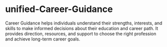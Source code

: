 # unified-Career-Guidance
Career Guidance helps individuals understand their strengths, interests, and skills to make informed decisions about their education and career path. It provides direction, resources, and support to choose the right profession and achieve long-term career goals.
